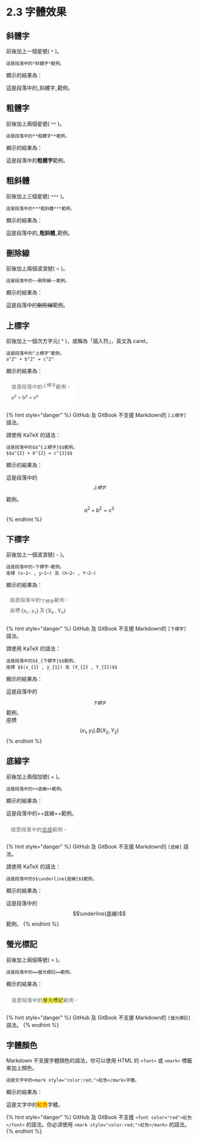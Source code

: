 # 2.3 字體效果
## 斜體字

前後加上一個星號( `*` )。

```
這是段落中的*斜體字*範例。
```

顯示的結果為：

這是段落中的_斜體字_範例。

## 粗體字

前後加上兩個星號( `**` )。

```
這是段落中的**粗體字**範例。
```

顯示的結果為：

這是段落中的**粗體字**範例。

## 粗斜體

前後加上三個星號( `***` )。

```
這是段落中的***粗斜體***範例。
```

顯示的結果為：

這是段落中的_**粗斜體**_範例。

## 刪除線

前後加上兩個波浪號( \~ )。

```
這是段落中的~~刪除線~~範例。
```

顯示的結果為：

這是段落中的~~刪除線~~範例。

## 上標字

前後加上一個次方字元( ^ )，或稱為「插入符」，英文為 caret。

```
這是段落中的^上標字^範例。    
a^2^ + b^2^ = c^2^
```

顯示的結果為：

<img src="../.gitbook/assets/sup-1.png" alt="">

{% hint style="danger" %}
GitHub 及 GitBook 不支援 Markdown的 `[上標字]` 語法。

請使用 KaTeX 的語法：

```
這是段落中的$$^{上標字}$$範例。  
$$a^{2} + b^{2} = c^{2}$$
```

顯示的結果為：

這是段落中的$$^{上標字}$$範例。  
$$a^{2} + b^{2} = c^{2}$$
{% endhint %}

## 下標字

前後加上一個波浪號( `~` )。

```
這是段落中的~下標字~範例。  
座標 (x~1~ , y~1~) 及 (X~2~ , Y~2~) 
```

顯示的結果為：

<img src="../.gitbook/assets/sub-1.png" alt="">

{% hint style="danger" %}
GitHub 及 GitBook 不支援 Markdown的 `[下標字]` 語法。

請使用 KaTeX 的語法：

```
這是段落中的$$_{下標字}$$範例。  
座標 $$(x_{1} , y_{1}) 及 (X_{2} , Y_{2})$$
```

顯示的結果為：

這是段落中的$$_{下標字}$$範例。  
座標 $$(x_{1} , y_{1}) 及 (X_{2} , Y_{2})$$
{% endhint %}

## 底線字

前後加上兩個加號( + )。

```
這是段落中的++底線++範例。
```

顯示的結果為：

這是段落中的++底線++範例。

<img src="../.gitbook/assets/underline-1.png" alt="">

{% hint style="danger" %}
GitHub 及 GitBook 不支援 Markdown的 `[底線]` 語法。

請使用 KaTeX 的語法：

```
這是段落中的$$\underline{底線}$$範例。
```

顯示的結果為：

這是段落中的$$\underline{底線}$$範例。
{% endhint %}

## 螢光標記

前後加上兩個等號( = )。

```
這是段落中的==螢光標記==範例。
```

顯示的結果為：

<img src="../.gitbook/assets/mark-1.png" alt="">

{% hint style="danger" %}
GitHub 及 GitBook 不支援 Markdown的 `[螢光標記]` 語法。
{% endhint %}

## 字體顏色

Markdown 不支援字體顏色的語法，你可以使用 HTML 的 `<font>` 或 `<mark>` 標籤來加上顏色。

```
這是文字中的<mark style="color:red;">紅色</mark>字體。
```

顯示的結果為：

這是文字中的<mark style="color:red;">紅色</mark>字體。

{% hint style="danger" %}
GitHub 及 GitBook 不支援 `<font color="red">紅色</font>` 的語法。你必須使用 `<mark style="color:red;">紅色</mark>` 的語法。
{% endhint %}

